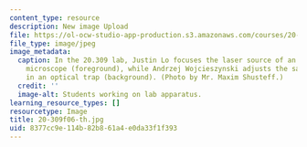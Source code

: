 ```yaml
---
content_type: resource
description: New image Upload
file: https://ol-ocw-studio-app-production.s3.amazonaws.com/courses/20-309-biological-engineering-ii-instrumentation-and-measurement-fall-2006/8377cc9e114b82b861a4e0da33f1f393_20-309f06-th.jpg
file_type: image/jpeg
image_metadata:
  caption: In the 20.309 lab, Justin Lo focuses the laser source of an atomic force
    microscope (foreground), while Andrzej Wojcieszynski adjusts the sample mounted
    in an optical trap (background). (Photo by Mr. Maxim Shusteff.)
  credit: ''
  image-alt: Students working on lab apparatus.
learning_resource_types: []
resourcetype: Image
title: 20-309f06-th.jpg
uid: 8377cc9e-114b-82b8-61a4-e0da33f1f393
---
```

